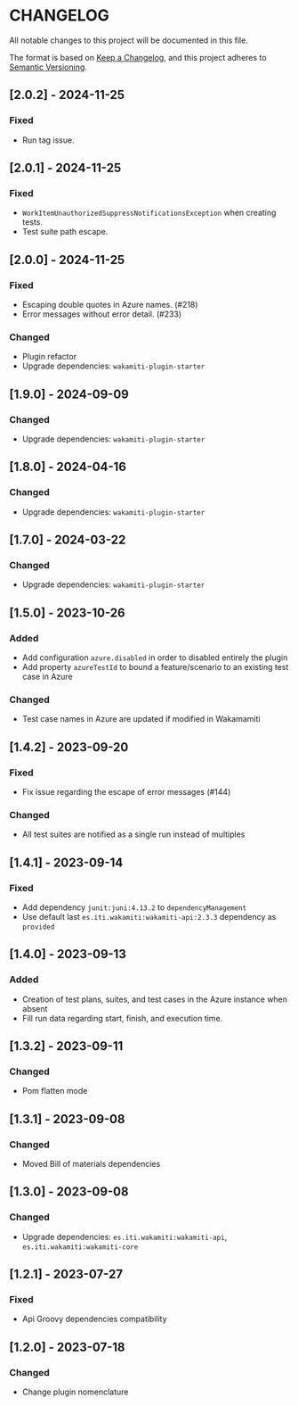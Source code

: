 # CHANGELOG

All notable changes to this project will be documented in this file.

The format is based on [Keep a Changelog][1],
and this project adheres to [Semantic Versioning][2].


## [2.0.2] - 2024-11-25

### Fixed
- Run tag issue.


## [2.0.1] - 2024-11-25

### Fixed
- `WorkItemUnauthorizedSuppressNotificationsException` when creating tests.
- Test suite path escape.


## [2.0.0] - 2024-11-25

### Fixed
- Escaping double quotes in Azure names. (#218)
- Error messages without error detail. (#233)

### Changed
- Plugin refactor
- Upgrade dependencies: `wakamiti-plugin-starter`


## [1.9.0] - 2024-09-09

### Changed
- Upgrade dependencies: `wakamiti-plugin-starter`


## [1.8.0] - 2024-04-16

### Changed
- Upgrade dependencies: `wakamiti-plugin-starter`


## [1.7.0] - 2024-03-22

### Changed
- Upgrade dependencies: `wakamiti-plugin-starter`


## [1.5.0] - 2023-10-26

### Added
- Add configuration `azure.disabled` in order to disabled entirely the plugin
- Add property `azureTestId` to bound a feature/scenario to an existing test case in Azure

### Changed
- Test case names in Azure are updated if modified in Wakamamiti


## [1.4.2] - 2023-09-20

### Fixed
- Fix issue regarding the escape of error messages (#144)

### Changed
- All test suites are notified as a single run instead of multiples


## [1.4.1] - 2023-09-14

### Fixed
- Add dependency `junit:juni:4.13.2` to `dependencyManagement`
- Use default last `es.iti.wakamiti:wakamiti-api:2.3.3` dependency as `provided`


## [1.4.0] - 2023-09-13

### Added
- Creation of test plans, suites, and test cases in the Azure instance when absent
- Fill run data regarding start, finish, and execution time.


## [1.3.2] - 2023-09-11

### Changed
- Pom flatten mode


## [1.3.1] - 2023-09-08

### Changed
- Moved Bill of materials dependencies


## [1.3.0] - 2023-09-08

### Changed
- Upgrade dependencies: `es.iti.wakamiti:wakamiti-api`, `es.iti.wakamiti:wakamiti-core`


## [1.2.1] - 2023-07-27

### Fixed
- Api Groovy dependencies compatibility


## [1.2.0] - 2023-07-18

### Changed
- Change plugin nomenclature




[1]: <https://keepachangelog.com/en/1.0.0/>
[2]: <https://semver.org>